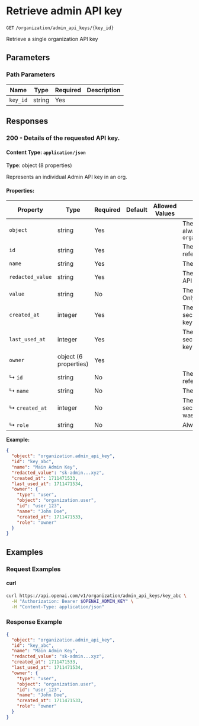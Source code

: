 # Retrieve admin API key

`GET` `/organization/admin_api_keys/{key_id}`

Retrieve a single organization API key

## Parameters

### Path Parameters

| Name | Type | Required | Description |
| ---- | ---- | -------- | ----------- |
| `key_id` | string | Yes |  |

## Responses

### 200 - Details of the requested API key.

#### Content Type: `application/json`

**Type**: object (8 properties)

Represents an individual Admin API key in an org.

#### Properties:

| Property | Type | Required | Default | Allowed Values | Description |
| -------- | ---- | -------- | ------- | -------------- | ----------- |
| `object` | string | Yes |  |  | The object type, which is always `organization.admin_api_key` |
| `id` | string | Yes |  |  | The identifier, which can be referenced in API endpoints |
| `name` | string | Yes |  |  | The name of the API key |
| `redacted_value` | string | Yes |  |  | The redacted value of the API key |
| `value` | string | No |  |  | The value of the API key. Only shown on create. |
| `created_at` | integer | Yes |  |  | The Unix timestamp (in seconds) of when the API key was created |
| `last_used_at` | integer | Yes |  |  | The Unix timestamp (in seconds) of when the API key was last used |
| `owner` | object (6 properties) | Yes |  |  |  |
|   ↳ `id` | string | No |  |  | The identifier, which can be referenced in API endpoints |
|   ↳ `name` | string | No |  |  | The name of the user |
|   ↳ `created_at` | integer | No |  |  | The Unix timestamp (in seconds) of when the user was created |
|   ↳ `role` | string | No |  |  | Always `owner` |
**Example:**

```json
{
  "object": "organization.admin_api_key",
  "id": "key_abc",
  "name": "Main Admin Key",
  "redacted_value": "sk-admin...xyz",
  "created_at": 1711471533,
  "last_used_at": 1711471534,
  "owner": {
    "type": "user",
    "object": "organization.user",
    "id": "user_123",
    "name": "John Doe",
    "created_at": 1711471533,
    "role": "owner"
  }
}

```

## Examples

### Request Examples

#### curl
```bash
curl https://api.openai.com/v1/organization/admin_api_keys/key_abc \
  -H "Authorization: Bearer $OPENAI_ADMIN_KEY" \
  -H "Content-Type: application/json"

```

### Response Example

```json
{
  "object": "organization.admin_api_key",
  "id": "key_abc",
  "name": "Main Admin Key",
  "redacted_value": "sk-admin...xyz",
  "created_at": 1711471533,
  "last_used_at": 1711471534,
  "owner": {
    "type": "user",
    "object": "organization.user",
    "id": "user_123",
    "name": "John Doe",
    "created_at": 1711471533,
    "role": "owner"
  }
}

```

